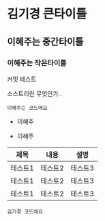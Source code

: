 # 김기경 큰타이틀
## 이혜주는 중간타이틀
### 이혜주는 작은타이틀

커밋 테스트

소스트리란 무엇인가..

```
이혜주는 코드에요
```

+ 이혜주
- 이혜주

|제목|내용|설명|
|------|---|---|
|테스트1|테스트2|테스트3|
|테스트1|테스트2|테스트3|
|테스트1|테스트2|테스트3|


```
김기경 코드에요
```